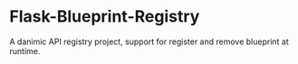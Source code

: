 # Flask-Blueprint-Registry
A danimic API registry project, support for register and remove blueprint at runtime.
